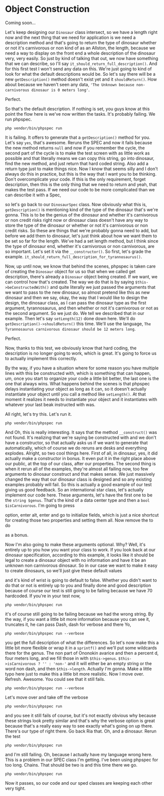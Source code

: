 # Object Construction

Coming soon...

Let's keep designing our `Dinosaur` class intersect, so we have a length right now and
the next thing that we need for application is we need a description method and
that's going to return the type of dinosaur whether or not it's carnivorous or non
kind of as an Allston, the length, because we need a way to display on the front end
a whole description of the dinosaur very, very easily. So just by kind of talking
that out, we now have something that we can describe, so I'll say
`it_should_return_full_description()`. And for this first test I won't send any data on
this. We're just going to kind of look for what the default descriptions would be.
So let's say there will be a new `getDescription()` method doesn't exist yet and
it `shouldReturn()`. How about because we haven't seen any data,
`'The Unknown because non-carnivorous dinosaur is 0 meters long'`.

Perfect.

So that's the default description. If nothing is set, you guys know at this point the
flow here is we've now written the tasks. It's probably failing. We run phpspec.

```terminal
php vendor/bin/phpspec run
```

It is failing. It offers to generate that a `getDescription()` method for you.
Let's say `yes`, that's awesome. Reruns the SPEC and now it fails because the new
method returns `null` and now if you remember the cycle, the second part of the cycle is to
make the test screen with as little work as possible and that literally means we can
copy this string, go into dinosaur, find the new method, and just return that hard
coded string. Also add a return type just to make things nice. Now I know that seems
silly and I don't always do this in practice, but this is the way that I want you to
be thinking. Don't overcomplicate your code. If this is the only requirement, forget
description, then this is the only thing that we need to return and yeah, that makes
the test pass. If we need our code to be more complicated than we can describe it
with a Spec,

so let's go back to our `DinosaurSpec` class. Now obviously what this is,
`getDescription()` is mentioning kind of the type of the dinosaur that's we're gonna. This
is to be the genius of the dinosaur and whether it's carnivorous or non credit risks
right now or dinosaur class doesn't have any way to store the type of the dinosaur or
whether or not it's carnivorous or non credit risks. So these are things that we're
probably gonna need to add, but before we add them to dinosaur, let's just think
about how we want them to be set so far for the length. We've had a set length
method, but I think since the type of dinosaur end, whether it's carnivorous or non
carnivorous, are so important. Let's set it via the `__constructor()`. So first, let's
grade the example. `it_should_return_full_description_for_tyrannosaurus()`.

Now, up until now, we know that behind the scenes, phpspec is taken care of
creating the `Dinosaur` object for us so that when we called get description, there's
already a `Dinosaur` object being created. If we want, we can control how that's
created. The way we do that is by saying `$this->beConstructedWith()` and quite
literally we just passed the arguments that we want to pass to the new dinosaur, so
almost pretend like this as new dinosaur and then we say, okay, the way that I would
like to design the design, the dinosaur class, as I can pass the dinosaur type as the
first argument, tyrannosaurus, and then whether or not it's carnivorous or not as the
second argument. So we just do. We tell we described that in our example. Then let's
say `setLength(12)` done down here. We'll do `getDescription()->shouldReturn()` this time.
We'll use the language, `The Tyrannosaurus carnivorous dinosaur should be 12 meters
long`.

Perfect.

Now, thanks to this test, we obviously know that hard coding, the description is no
longer going to work, which is great. It's going to force us to actually implement
this correctly.

By the way, if you have a situation where for some reason you have multiple lines
with this be constructed with, which is something that can happen, um, once you start
to organize your code a little bit better, the last one is the one that always wins.
What happens behind the scenes is that phpspec delays instantiating your object as
long as it can, so it doesn't actually instantiate your object until you call a
method like `setLength()`. At that moment it realizes it needs to instantiate your
object and it instantiates with whatever your last beak instructed with was.

All right, let's try this. Let's run it.

```terminal-silent
php vendor/bin/phpspec run
```

And Oh, this is really interesting. It says
that the method `__construct()` was not found. It's realizing that we're saying be
constructed with and we don't have a constructor, so that actually asks us if we want
to generate that automatically, which of course we do reruns are desks and everything
explodes. Alright, so two cool things here. First of all, in dinosaur, yes, it did
actually make a constructor in bonus. It even put it in the right place above our
public, at the top of our class, after our properties. The second thing is when it
rerun all of the examples, they're almost all failing now, too few arguments to
dinosaur construct and that makes sense. We just massively changed the way that our
dinosaur class is designed and so any existing examples probably will fail. So this
is actually a good example of our test giving us good feedback. So an international
star class, let's actually implement our code here. These arguments, let's have the
first one to be the `string $genus`. That's the kind of a data center type and then a
`bool $isCarnivorous`. I'm going to press

option, enter alt, enter and go to initialize fields, which is just a nice shortcut
for creating those two properties and setting them all. Now remove the to do

as a bonus.

Now I'm also going to make these arguments optional. Why? Well, it's entirely up to
you how you want your class to work. If you look back at our dinosaur specification,
according to this example, it looks like it should be legal to create a dinosaur
object with no information and have it be an unknown non carnivorous dinosaur. So in
our case we want to make it easy to create dinosaurs, so we'll just give these
default values

and it's kind of wrist is going to default to false. Whether you didn't want to do
that or not is entirely up to you and finally done and good description because of
course our test is still going to be failing because we have 70 hardcoded. If you're
in your test now,

```terminal-silent
php vendor/bin/phpspec run
```

it's of course still going to be failing because we had the wrong
string. By the way, if you want a little bit more information because you can see it,
truncates it, he can pass Dash, dash for verbose and there Yo,

```terminal-silent
php vendor/bin/phpspec run --verbose
```

you get the full
description of what the differences. So let's now make this a little bit more
flexible or wrap it in a `sprintf()` and we'll put some wildcards there for the genus.
The non part of Ononokin avarice and then a percent d, four meters long, and we fill
those in with `$this->genus`. `$this->isCarnivorous ? '' : 'non-'` and it will either be an empty string
or the word non dash, and then `$this->length`. Actually I'm gonna. Make a little typo
here just to make this a little bit more realistic. Now I move over. Refresh.
Awesome. You could see that it still fails.

```terminal-silent
php vendor/bin/phpspec run --verbose
```

Let's move over and take off the verbose

```terminal-silent
php vendor/bin/phpspec run
```

and you see it still fails of course, but
it's not exactly obvious why because these strings look pretty similar and that's why
the verbose option is great because that's a really easy way to see exactly what's
going on up there. There's our type of right there. Go back Ria that. Oh, and a
dinosaur. Rerun the test 

```terminal-silent
php vendor/bin/phpspec run
```

and I'm still failing. Oh, because I actually have my
language wrong here. This is a problem in our SPEC class I'm getting. I've been using
phpspec for too long. Chains. That should be two is and this time there we go. 

```terminal-silent
php vendor/bin/phpspec run
```

Now it passes, so our code and our sped classes are keeping each other very tight.